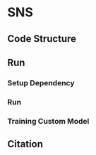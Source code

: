 # SNS

## Code Structure

## Run
### Setup Dependency
### Run
### Training Custom Model

## Citation
###

